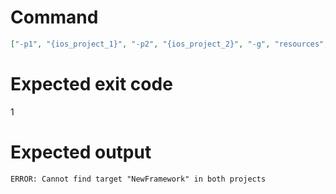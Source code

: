 # Command
```json
["-p1", "{ios_project_1}", "-p2", "{ios_project_2}", "-g", "resources", "-t", "NewFramework", "-v"]
```

# Expected exit code
1

# Expected output
```
ERROR: Cannot find target "NewFramework" in both projects

```
